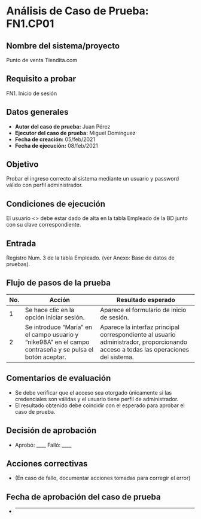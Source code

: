 # Análisis de Caso de Prueba: FN1.CP01

## Nombre del sistema/proyecto
Punto de venta Tiendita.com

## Requisito a probar
FN1. Inicio de sesión

## Datos generales
- **Autor del caso de prueba:** Juan Pérez
- **Ejecutor del caso de prueba:** Miguel Domínguez
- **Fecha de creación:** 05/feb/2021
- **Fecha de ejecución:** 08/feb/2021

## Objetivo
Probar el ingreso correcto al sistema mediante un usuario y password válido con perfil administrador.

## Condiciones de ejecución
El usuario <<administrador>> debe estar dado de alta en la tabla Empleado de la BD junto con su clave correspondiente.

## Entrada
Registro Num. 3 de la tabla Empleado. (ver Anexo: Base de datos de pruebas).

## Flujo de pasos de la prueba
| No. | Acción | Resultado esperado |
|-----|--------|--------------------|
| 1   | Se hace clic en la opción iniciar sesión. | Aparece el formulario de inicio de sesión. |
| 2   | Se introduce “María” en el campo usuario y “nike98A” en el campo contraseña y se pulsa el botón aceptar. | Aparece la interfaz principal correspondiente al usuario administrador, proporcionando acceso a todas las operaciones del sistema. |

## Comentarios de evaluación
- Se debe verificar que el acceso sea otorgado únicamente si las credenciales son válidas y el usuario tiene perfil de administrador.
- El resultado obtenido debe coincidir con el esperado para aprobar el caso de prueba.

## Decisión de aprobación
- Aprobó: ____  Falló: ____

## Acciones correctivas
- (En caso de fallo, documentar acciones tomadas para corregir el error)

## Fecha de aprobación del caso de prueba
- ___________________
